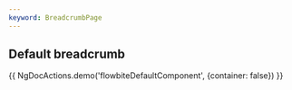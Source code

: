 ```yaml
---
keyword: BreadcrumbPage
---
```


## Default breadcrumb

{{ NgDocActions.demo('flowbiteDefaultComponent', {container: false}) }}

```angular-html file="./_default.component.ts"#L11-L20 group="default" name="html"

```

```angular-ts file="./_default.component.ts"#L1-L2 group="default" name="typescript"

```
